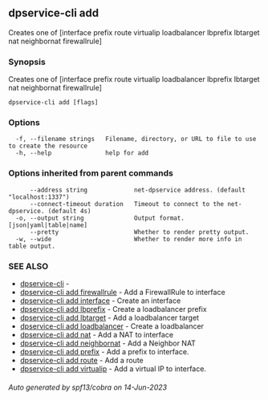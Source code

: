 ## dpservice-cli add

Creates one of [interface prefix route virtualip loadbalancer lbprefix lbtarget nat neighbornat firewallrule]

### Synopsis

Creates one of [interface prefix route virtualip loadbalancer lbprefix lbtarget nat neighbornat firewallrule]

```
dpservice-cli add [flags]
```

### Options

```
  -f, --filename strings   Filename, directory, or URL to file to use to create the resource
  -h, --help               help for add
```

### Options inherited from parent commands

```
      --address string             net-dpservice address. (default "localhost:1337")
      --connect-timeout duration   Timeout to connect to the net-dpservice. (default 4s)
  -o, --output string              Output format. [json|yaml|table|name]
      --pretty                     Whether to render pretty output.
  -w, --wide                       Whether to render more info in table output.
```

### SEE ALSO

* [dpservice-cli](dpservice-cli.md)	 - 
* [dpservice-cli add firewallrule](dpservice-cli_add_firewallrule.md)	 - Add a FirewallRule to interface
* [dpservice-cli add interface](dpservice-cli_add_interface.md)	 - Create an interface
* [dpservice-cli add lbprefix](dpservice-cli_add_lbprefix.md)	 - Create a loadbalancer prefix
* [dpservice-cli add lbtarget](dpservice-cli_add_lbtarget.md)	 - Add a loadbalancer target
* [dpservice-cli add loadbalancer](dpservice-cli_add_loadbalancer.md)	 - Create a loadbalancer
* [dpservice-cli add nat](dpservice-cli_add_nat.md)	 - Add a NAT to interface
* [dpservice-cli add neighbornat](dpservice-cli_add_neighbornat.md)	 - Add a Neighbor NAT
* [dpservice-cli add prefix](dpservice-cli_add_prefix.md)	 - Add a prefix to interface.
* [dpservice-cli add route](dpservice-cli_add_route.md)	 - Add a route
* [dpservice-cli add virtualip](dpservice-cli_add_virtualip.md)	 - Add a virtual IP to interface.

###### Auto generated by spf13/cobra on 14-Jun-2023
